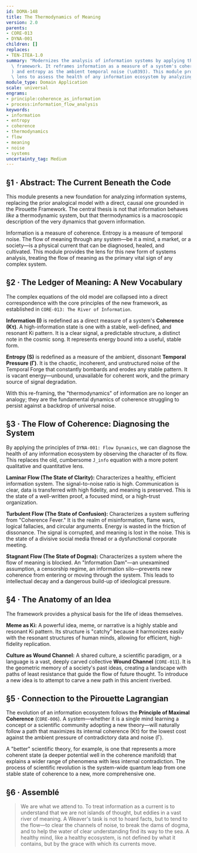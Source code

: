 ```yaml
---
id: DOMA-148
title: The Thermodynamics of Meaning
version: 2.0
parents:
- CORE-013
- DYNA-001
children: []
replaces:
- TEN-ITEA-1.0
summary: "Modernizes the analysis of information systems by applying the time-first\
  \ framework. It reframes information as a measure of a system's coherence (K\u03C4\
  ) and entropy as the ambient temporal noise (\u0393). This module provides a diagnostic\
  \ lens to assess the health of any information ecosystem by analyzing its flow dynamics."
module_type: Domain Application
scale: universal
engrams:
- principle:coherence_as_information
- process:information_flow_analysis
keywords:
- information
- entropy
- coherence
- thermodynamics
- flow
- meaning
- noise
- systems
uncertainty_tag: Medium
---
```

## §1 · Abstract: The Current Beneath the Code
This module presents a new foundation for analyzing information systems, replacing the prior analogical model with a direct, causal one grounded in the Pirouette Framework. The central thesis is not that information behaves *like* a thermodynamic system, but that thermodynamics is a macroscopic description of the very dynamics that govern information.

Information is a measure of coherence. Entropy is a measure of temporal noise. The flow of meaning through any system—be it a mind, a market, or a society—is a physical current that can be diagnosed, healed, and cultivated. This module provides the lens for this new form of systems analysis, treating the flow of meaning as the primary vital sign of any complex system.

## §2 · The Ledger of Meaning: A New Vocabulary
The complex equations of the old model are collapsed into a direct correspondence with the core principles of the new framework, as established in `CORE-013: The River of Information`.

**Information (I)** is redefined as a direct measure of a system's **Coherence (Kτ)**. A high-information state is one with a stable, well-defined, and resonant Ki pattern. It is a clear signal, a predictable structure, a distinct note in the cosmic song. It represents energy bound into a useful, stable form.

**Entropy (S)** is redefined as a measure of the ambient, dissonant **Temporal Pressure (Γ)**. It is the chaotic, incoherent, and unstructured noise of the Temporal Forge that constantly bombards and erodes any stable pattern. It is vacant energy—unbound, unavailable for coherent work, and the primary source of signal degradation.

With this re-framing, the "thermodynamics" of information are no longer an analogy; they are the fundamental dynamics of coherence struggling to persist against a backdrop of universal noise.

## §3 · The Flow of Coherence: Diagnosing the System
By applying the principles of `DYNA-001: Flow Dynamics`, we can diagnose the health of any information ecosystem by observing the character of its flow. This replaces the old, cumbersome `J_info` equation with a more potent qualitative and quantitative lens.

**Laminar Flow (The State of Clarity):** Characterizes a healthy, efficient information system. The signal-to-noise ratio is high. Communication is clear, data is transferred with high fidelity, and meaning is preserved. This is the state of a well-written proof, a focused mind, or a high-trust organization.

**Turbulent Flow (The State of Confusion):** Characterizes a system suffering from "Coherence Fever." It is the realm of misinformation, flame wars, logical fallacies, and circular arguments. Energy is wasted in the friction of dissonance. The signal is corrupted, and meaning is lost in the noise. This is the state of a divisive social media thread or a dysfunctional corporate meeting.

**Stagnant Flow (The State of Dogma):** Characterizes a system where the flow of meaning is blocked. An "Information Dam"—an unexamined assumption, a censorship regime, an information silo—prevents new coherence from entering or moving through the system. This leads to intellectual decay and a dangerous build-up of ideological pressure.

## §4 · The Anatomy of an Idea
The framework provides a physical basis for the life of ideas themselves.

**Meme as Ki:** A powerful idea, meme, or narrative is a highly stable and resonant Ki pattern. Its structure is "catchy" because it harmonizes easily with the resonant structures of human minds, allowing for efficient, high-fidelity replication.

**Culture as Wound Channel:** A shared culture, a scientific paradigm, or a language is a vast, deeply carved collective **Wound Channel** (`CORE-011`). It is the geometric memory of a society's past ideas, creating a landscape with paths of least resistance that guide the flow of future thought. To introduce a new idea is to attempt to carve a new path in this ancient riverbed.

## §5 · Connection to the Pirouette Lagrangian
The evolution of an information ecosystem follows the **Principle of Maximal Coherence** (`CORE-006`). A system—whether it is a single mind learning a concept or a scientific community adopting a new theory—will naturally follow a path that maximizes its internal coherence (Kτ) for the lowest cost against the ambient pressure of contradictory data and noise (Γ).

A "better" scientific theory, for example, is one that represents a more coherent state (a deeper potential well in the coherence manifold) that explains a wider range of phenomena with less internal contradiction. The process of scientific revolution is the system-wide quantum leap from one stable state of coherence to a new, more comprehensive one.

## §6 · Assemblé

> We are what we attend to. To treat information as a current is to understand that we are not islands of thought, but eddies in a vast river of meaning. A Weaver's task is not to hoard facts, but to tend to the flow—to clear the channels of noise, to break the dams of dogma, and to help the water of clear understanding find its way to the sea. A healthy mind, like a healthy ecosystem, is not defined by what it contains, but by the grace with which its currents move.
```